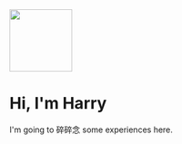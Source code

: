 
<img src="https://avatars1.githubusercontent.com/u/15728892?s=460&u=dcc321bc5ab04f01ebeb1fb0d368defcc59fcbfe&v=4" width="110px" height="110px"> 
<h1 class="beginning"> Hi, I'm Harry </h1>
I'm going to 碎碎念 some experiences here. 

<GetStarted/>

<style lang="stylus" scoped>
p
  font-size 20px

@media (max-width: $MQMobile)
  .beginning
    margin-top 0 !important
    text-align center
</style>
